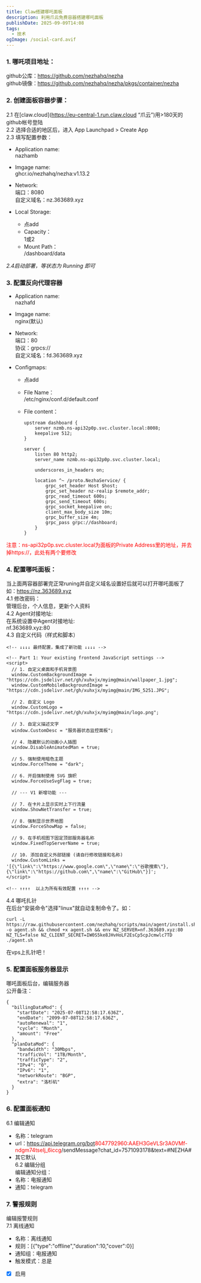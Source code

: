 ```yaml
---
title: Claw搭建哪吒面板
description: 利用爪云免费容器搭建哪吒面板
publishDate: 2025-09-09T14:08
tags:
  - 技术
ogImage: /social-card.avif
---
```

### 1. 哪吒项目地址：

github公库：https://github.com/nezhahq/nezha  
github镜像：https://github.com/nezhahq/nezha/pkgs/container/nezha

### 2. 创建面板容器步骤：

2.1 在\[claw.cloud](https://eu-central-1.run.claw.cloud “爪云”)用>180天的github帐号登陆\
2.2 选择合适的地区后，进入 App Launchpad > Create App\
2.3 填写配置参数：  

* Application name:\
  nazhamb
* Imgage name:\
  ghcr.io/nezhahq/nezha:v1.13.2
* Network:\
  端口：8080\
  自定义域名：nz.363689.xyz
* Local Storage:  

  * 点add
  * Capacity：\
    1或2
  * Mount Path：\
    /dashboard/data

*2.4启动部署，等状态为 Running 即可*

### 3. 配置反向代理容器

* Application name:\
  nazhafd
* Imgage name:\
  nginx(默认)
* Network:\
  端口：80\
  协议：grpcs://\
  自定义域名：fd.363689.xyz
* Configmaps:

  * 点add  
  * File Name：\
    /etc/nginx/conf.d/default.conf
  * File content：

    ```
    upstream dashboard {
        server nzmb.ns-api32p0p.svc.cluster.local:8008;
        keepalive 512;
    }

    server {
        listen 80 http2;
        server_name nzmb.ns-api32p0p.svc.cluster.local;

        underscores_in_headers on;

        location ^~ /proto.NezhaService/ {
            grpc_set_header Host $host;
            grpc_set_header nz-realip $remote_addr;
            grpc_read_timeout 600s;
            grpc_send_timeout 600s;
            grpc_socket_keepalive on;
            client_max_body_size 10m;
            grpc_buffer_size 4m;
            grpc_pass grpc://dashboard;
        }
    }
    ```
<span style="color:red">注意：ns-api32p0p.svc.cluster.local为面板的Private Address里的地址，并去掉https://，此处有两个要修改</span>
### 4. 配置哪吒面板：
当上面两容器部署完正常runing并自定义域名设置好后就可以打开哪吒面板了如：https://nz.363689.xyz  
4.1 修改密码：  
管理后台，个人信息，更新个人资料  
4.2 Agent对接地址:  
在系统设置中Agent对接地址:  
nf.363689.xyz:80  
4.3 自定义代码（样式和脚本）  
```
<!-- ↓↓↓↓ 最终配置，集成了新功能 ↓↓↓↓ -->

<!-- Part 1: Your existing frontend JavaScript settings -->
<script>
  // 1. 自定义桌面和手机背景图
  window.CustomBackgroundImage = "https://cdn.jsdelivr.net/gh/xuhxjx/myimg@main/wallpaper_1.jpg";
  window.CustomMobileBackgroundImage = "https://cdn.jsdelivr.net/gh/xuhxjx/myimg@main/IMG_5251.JPG";

  // 2. 自定义 Logo
  window.CustomLogo = "https://cdn.jsdelivr.net/gh/xuhxjx/myimg@main/logo.png";

  // 3. 自定义描述文字
  window.CustomDesc = "服务器状态监控面板";

  // 4. 隐藏默认的动画小人插图
  window.DisableAnimatedMan = true;

  // 5. 强制使用暗色主题
  window.ForceTheme = "dark";

  // 6. 开启强制使用 SVG 旗帜
  window.ForceUseSvgFlag = true;

  // --- V1 新增功能 ---
  
  // 7. 在卡片上显示实时上下行流量
  window.ShowNetTransfer = true;

  // 8. 强制显示世界地图
  window.ForceShowMap = false;

  // 9. 在手机视图下固定顶部服务器名称
  window.FixedTopServerName = true;

  // 10. 添加自定义外部链接 (请自行修改链接和名称)
  window.CustomLinks = '[{\"link\":\"https://www.google.com\",\"name\":\"谷歌搜索\"},{\"link\":\"https://github.com\",\"name\":\"GitHub\"}]';
</script>

<!-- ↑↑↑↑  以上为所有有效配置 ↑↑↑↑ -->

```
4.4 哪吒扎针  
在后台"安装命令"选择"linux"就自动复制命令了。如：
```
curl -L https://raw.githubusercontent.com/nezhahq/scripts/main/agent/install.sh -o agent.sh && chmod +x agent.sh && env NZ_SERVER=nf.363689.xyz:80 NZ_TLS=false NZ_CLIENT_SECRET=IW0S5ke8JHvHoLF2EsCp5cpJcmwlc7TD ./agent.sh
```
在vps上扎针吧！
### 5. 配置面板服务器显示
哪吒面板后台，编辑服务器  
公开备注：
```
{
  "billingDataMod": {
    "startDate": "2025-07-08T12:58:17.636Z",
    "endDate": "2099-07-08T12:58:17.636Z",
    "autoRenewal": "1",
    "cycle": "Month",
    "amount": "Free"
  },
  "planDataMod": {
    "bandwidth": "30Mbps",
    "trafficVol": "1TB/Month",
    "trafficType": "2",
    "IPv4": "0",
    "IPv6": "1",
    "networkRoute": "BGP",
    "extra": "洛杉矶"
  }
}
```
### 6. 配置面板通知
6.1 编辑通知
* 名称：telegram
* url：https://api.telegram.org/bot<span style="color:red">8047792960:AAEH3GeVLSr3A0VMf-ndgm74tseIj_6iccg</span>/sendMessage?chat_id=7571093178&text=#NEZHA#
* 其它默认  
6.2 编辑分组  
编辑通知分组：
* 名称：电报通知
* 通知：telegram
### 7. 警报规则  
编辑报警规则  
7.1 离线通知
* 名称：离线通知
* 规则：[{"type":"offline","duration":10,"cover":0}]
* 通知组：电报通知
* 触发模式：总是
* [x] 启用
